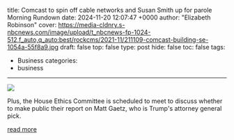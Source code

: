 title: Comcast to spin off cable networks and Susan Smith up for parole Morning Rundown
date: 2024-11-20 12:07:47 +0000
author: "Elizabeth Robinson"
cover: https://media-cldnry.s-nbcnews.com/image/upload/t_nbcnews-fp-1024-512,f_auto,q_auto:best/rockcms/2021-11/211109-comcast-building-se-1054a-55f8a9.jpg
draft: false
top: false
type: post
hide: false
toc: false
tags:
  - Business
categories:
  - business
---

![](https://media-cldnry.s-nbcnews.com/image/upload/t_nbcnews-fp-1024-512,f_auto,q_auto:best/rockcms/2021-11/211109-comcast-building-se-1054a-55f8a9.jpg)

Plus, the House Ethics Committee is scheduled to meet to discuss whether to make public their report on Matt Gaetz, who is Trump's attorney general pick.

[read more](https://www.nbcnews.com/news/comcast-spinoff-cable-susan-smith-parole-morning-rundown-rcna180939)
